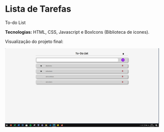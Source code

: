 <h1>Lista de Tarefas</h1>
<p>To-do List</p>
<p><strong>Tecnologias:</strong> HTML, CSS, Javascript e BoxIcons (Biblioteca de icones).</p>
<p>Visualização do projeto final:</p>
<img src="img/Preview.PNG">